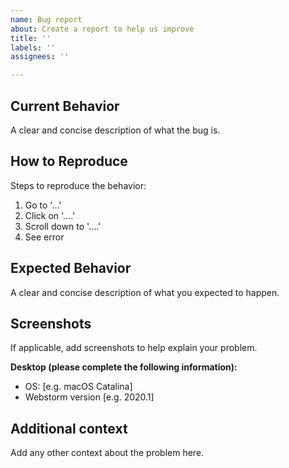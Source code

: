 ```yaml
---
name: Bug report
about: Create a report to help us improve
title: ''
labels: ''
assignees: ''

---
```


## Current Behavior
A clear and concise description of what the bug is.

## How to Reproduce
Steps to reproduce the behavior:
1. Go to '...'
2. Click on '....'
3. Scroll down to '....'
4. See error

## Expected Behavior
A clear and concise description of what you expected to happen.

## Screenshots
If applicable, add screenshots to help explain your problem.

**Desktop (please complete the following information):**
 - OS: [e.g. macOS Catalina]
 - Webstorm version [e.g. 2020.1]

## Additional context
Add any other context about the problem here.
